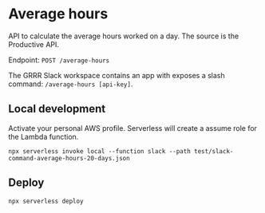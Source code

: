 # Average hours

API to calculate the average hours worked on a day. The source is the Productive API.

Endpoint: `POST /average-hours`

The GRRR Slack workspace contains an app with exposes a slash command: `/average-hours [api-key]`.

## Local development

Activate your personal AWS profile. Serverless will create a assume role for the Lambda function.

`npx serverless invoke local --function slack --path test/slack-command-average-hours-20-days.json`

## Deploy

`npx serverless deploy`
